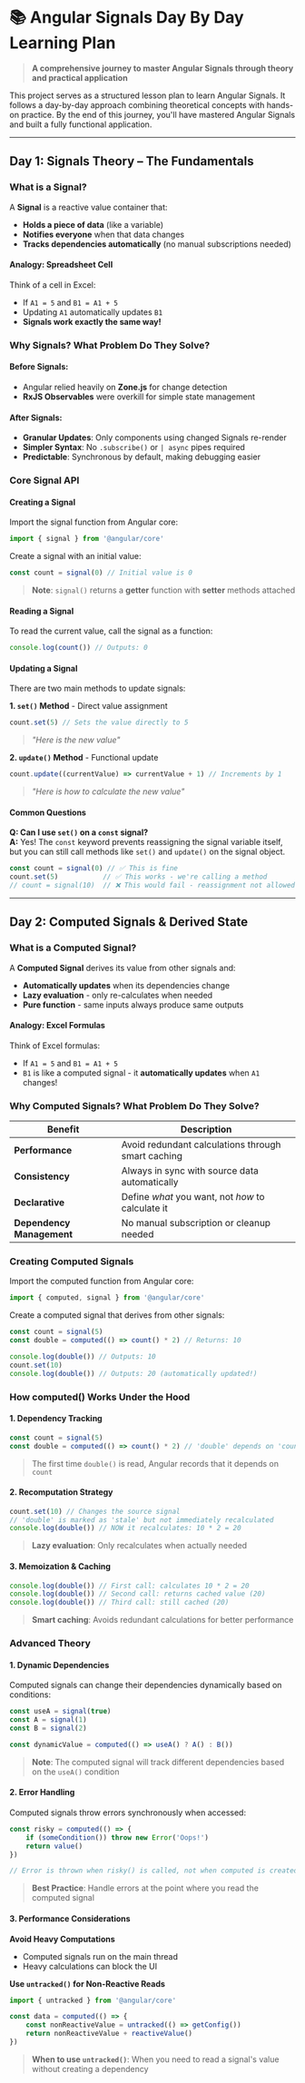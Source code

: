 # 📚 Angular Signals Day By Day Learning Plan

> **A comprehensive journey to master Angular Signals through theory and practical application**

This project serves as a structured lesson plan to learn Angular Signals. It follows a day-by-day approach combining theoretical concepts with hands-on practice. By the end of this journey, you'll have mastered Angular Signals and built a fully functional application.

---

## Day 1: Signals Theory – The Fundamentals

### What is a Signal?

A **Signal** is a reactive value container that:

- **Holds a piece of data** (like a variable)
- **Notifies everyone** when that data changes
- **Tracks dependencies automatically** (no manual subscriptions needed)

#### Analogy: Spreadsheet Cell
Think of a cell in Excel:
- If `A1 = 5` and `B1 = A1 + 5`
- Updating `A1` automatically updates `B1`
- **Signals work exactly the same way!**

### Why Signals? What Problem Do They Solve?

#### Before Signals:
- Angular relied heavily on **Zone.js** for change detection
- **RxJS Observables** were overkill for simple state management

#### After Signals:
- **Granular Updates**: Only components using changed Signals re-render
- **Simpler Syntax**: No `.subscribe()` or `| async` pipes required
- **Predictable**: Synchronous by default, making debugging easier

### Core Signal API

#### Creating a Signal

Import the signal function from Angular core:
```typescript
import { signal } from '@angular/core'
```

Create a signal with an initial value:
```typescript
const count = signal(0) // Initial value is 0
```

> **Note**: `signal()` returns a **getter** function with **setter** methods attached

#### Reading a Signal

To read the current value, call the signal as a function:
```typescript
console.log(count()) // Outputs: 0
```

#### Updating a Signal

There are two main methods to update signals:

**1. `set()` Method** - Direct value assignment
```typescript
count.set(5) // Sets the value directly to 5
```
> *"Here is the new value"*

**2. `update()` Method** - Functional update
```typescript
count.update((currentValue) => currentValue + 1) // Increments by 1
```
> *"Here is how to calculate the new value"*

#### Common Questions

**Q: Can I use `set()` on a `const` signal?**  
**A:** Yes! The `const` keyword prevents reassigning the signal variable itself, but you can still call methods like `set()` and `update()` on the signal object.

```typescript
const count = signal(0) // ✅ This is fine
count.set(5)           // ✅ This works - we're calling a method
// count = signal(10)  // ❌ This would fail - reassignment not allowed
```

---

## Day 2: Computed Signals & Derived State

### What is a Computed Signal?

A **Computed Signal** derives its value from other signals and:

- **Automatically updates** when its dependencies change
- **Lazy evaluation** - only re-calculates when needed
- **Pure function** - same inputs always produce same outputs

#### Analogy: Excel Formulas
Think of Excel formulas:
- If `A1 = 5` and `B1 = A1 + 5`
- `B1` is like a computed signal - it **automatically updates** when `A1` changes!

### Why Computed Signals? What Problem Do They Solve?

| **Benefit** | **Description** |
|-------------|----------------|
| **Performance** | Avoid redundant calculations through smart caching |
| **Consistency** | Always in sync with source data automatically |
| **Declarative** | Define *what* you want, not *how* to calculate it |
| **Dependency Management** | No manual subscription or cleanup needed |

### Creating Computed Signals

Import the computed function from Angular core:
```typescript
import { computed, signal } from '@angular/core'
```

Create a computed signal that derives from other signals:
```typescript
const count = signal(5)
const double = computed(() => count() * 2) // Returns: 10

console.log(double()) // Outputs: 10
count.set(10)
console.log(double()) // Outputs: 20 (automatically updated!)
```

### How computed() Works Under the Hood

#### 1. Dependency Tracking
```typescript
const count = signal(5)
const double = computed(() => count() * 2) // 'double' depends on 'count'
```
> The first time `double()` is read, Angular records that it depends on `count`

#### 2. Recomputation Strategy
```typescript
count.set(10) // Changes the source signal
// 'double' is marked as 'stale' but not immediately recalculated
console.log(double()) // NOW it recalculates: 10 * 2 = 20
```
> **Lazy evaluation**: Only recalculates when actually needed

#### 3. Memoization & Caching
```typescript
console.log(double()) // First call: calculates 10 * 2 = 20
console.log(double()) // Second call: returns cached value (20)
console.log(double()) // Third call: still cached (20)
```
> **Smart caching**: Avoids redundant calculations for better performance


### Advanced Theory

#### 1. Dynamic Dependencies

Computed signals can change their dependencies dynamically based on conditions:

```typescript
const useA = signal(true)
const A = signal(1)
const B = signal(2)

const dynamicValue = computed(() => useA() ? A() : B())
```

> **Note**: The computed signal will track different dependencies based on the `useA()` condition

#### 2. Error Handling

Computed signals throw errors synchronously when accessed:

```typescript
const risky = computed(() => {
    if (someCondition()) throw new Error('Oops!')
    return value()
})

// Error is thrown when risky() is called, not when computed is created
```

> **Best Practice**: Handle errors at the point where you read the computed signal

#### 3. Performance Considerations

**Avoid Heavy Computations**
- Computed signals run on the main thread
- Heavy calculations can block the UI

**Use `untracked()` for Non-Reactive Reads**
```typescript
import { untracked } from '@angular/core'

const data = computed(() => {
    const nonReactiveValue = untracked(() => getConfig())
    return nonReactiveValue + reactiveValue()
})
```

> **When to use `untracked()`**: When you need to read a signal's value without creating a dependency




